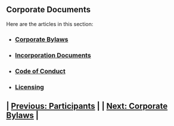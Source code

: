 ## Corporate Documents

Here are the articles in this section:

+ ### [Corporate Bylaws](corporatebylaws) 
+ ### [Incorporation Documents](incorporationdocs)
+ ### [Code of Conduct](codeofconduct) 
+ ### [Licensing](licensing)


## | [Previous: Participants](participants) |  | [Next: Corporate Bylaws](corporatebylaws) |
